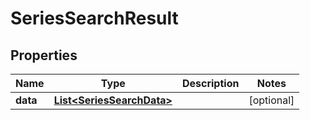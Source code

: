 
# SeriesSearchResult

## Properties
Name | Type | Description | Notes
------------ | ------------- | ------------- | -------------
**data** | [**List&lt;SeriesSearchData&gt;**](SeriesSearchData.md) |  |  [optional]



